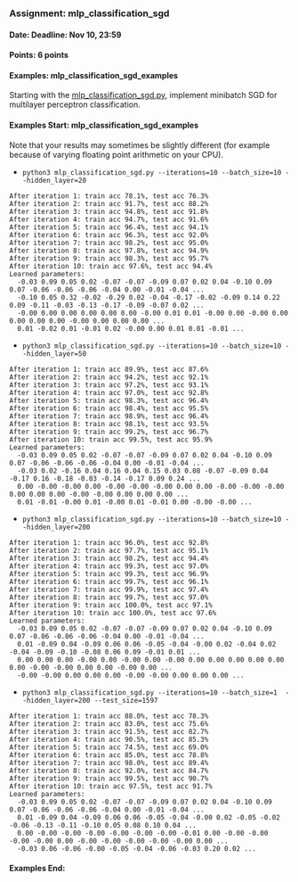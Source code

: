 ### Assignment: mlp_classification_sgd
#### Date: Deadline: Nov 10, 23:59
#### Points: 6 points
#### Examples: mlp_classification_sgd_examples

Starting with the [mlp_classification_sgd.py](https://github.com/ufal/npfl129/tree/past-2021/labs/04/mlp_classification_sgd.py),
implement minibatch SGD for multilayer perceptron classification.

#### Examples Start: mlp_classification_sgd_examples
Note that your results may sometimes be slightly different (for example because of varying floating point arithmetic on your CPU).
- `python3 mlp_classification_sgd.py --iterations=10 --batch_size=10 --hidden_layer=20`
```
After iteration 1: train acc 78.1%, test acc 76.3%
After iteration 2: train acc 91.7%, test acc 88.2%
After iteration 3: train acc 94.8%, test acc 91.8%
After iteration 4: train acc 94.7%, test acc 91.6%
After iteration 5: train acc 96.4%, test acc 94.1%
After iteration 6: train acc 96.3%, test acc 92.0%
After iteration 7: train acc 98.2%, test acc 95.0%
After iteration 8: train acc 97.8%, test acc 94.9%
After iteration 9: train acc 98.3%, test acc 95.7%
After iteration 10: train acc 97.6%, test acc 94.4%
Learned parameters:
  -0.03 0.09 0.05 0.02 -0.07 -0.07 -0.09 0.07 0.02 0.04 -0.10 0.09 0.07 -0.06 -0.06 -0.06 -0.04 0.00 -0.01 -0.04 ...
  -0.10 0.05 0.32 -0.02 -0.29 0.02 -0.04 -0.17 -0.02 -0.09 0.14 0.22 0.09 -0.11 -0.03 -0.13 -0.17 -0.09 -0.07 0.02 ...
  -0.00 0.00 0.00 0.00 0.00 0.00 -0.00 0.01 0.01 -0.00 0.00 -0.00 0.00 0.00 0.00 0.00 -0.00 0.00 0.00 0.00 ...
  0.01 -0.02 0.01 -0.01 0.02 -0.00 0.00 0.01 0.01 -0.01 ...
```
- `python3 mlp_classification_sgd.py --iterations=10 --batch_size=10 --hidden_layer=50`
```
After iteration 1: train acc 89.9%, test acc 87.6%
After iteration 2: train acc 94.2%, test acc 92.1%
After iteration 3: train acc 97.2%, test acc 93.1%
After iteration 4: train acc 97.0%, test acc 92.8%
After iteration 5: train acc 98.3%, test acc 96.4%
After iteration 6: train acc 98.4%, test acc 95.5%
After iteration 7: train acc 98.9%, test acc 96.4%
After iteration 8: train acc 98.1%, test acc 93.5%
After iteration 9: train acc 99.2%, test acc 96.7%
After iteration 10: train acc 99.5%, test acc 95.9%
Learned parameters:
  -0.03 0.09 0.05 0.02 -0.07 -0.07 -0.09 0.07 0.02 0.04 -0.10 0.09 0.07 -0.06 -0.06 -0.06 -0.04 0.00 -0.01 -0.04 ...
  -0.03 0.02 -0.16 0.04 0.16 0.04 0.15 0.03 0.08 -0.07 -0.09 0.04 -0.17 0.16 -0.18 -0.03 -0.14 -0.17 0.09 0.24 ...
  0.00 -0.00 -0.00 0.00 -0.00 -0.00 -0.00 0.00 0.00 -0.00 -0.00 -0.00 0.00 0.00 0.00 -0.00 -0.00 0.00 0.00 0.00 ...
  0.01 -0.01 -0.00 0.01 -0.00 0.01 -0.01 0.00 -0.00 -0.00 ...
```
- `python3 mlp_classification_sgd.py --iterations=10 --batch_size=10 --hidden_layer=200`
```
After iteration 1: train acc 96.0%, test acc 92.8%
After iteration 2: train acc 97.7%, test acc 95.1%
After iteration 3: train acc 98.2%, test acc 94.4%
After iteration 4: train acc 99.3%, test acc 97.0%
After iteration 5: train acc 99.3%, test acc 96.9%
After iteration 6: train acc 99.7%, test acc 96.1%
After iteration 7: train acc 99.9%, test acc 97.4%
After iteration 8: train acc 99.7%, test acc 97.0%
After iteration 9: train acc 100.0%, test acc 97.1%
After iteration 10: train acc 100.0%, test acc 97.6%
Learned parameters:
  -0.03 0.09 0.05 0.02 -0.07 -0.07 -0.09 0.07 0.02 0.04 -0.10 0.09 0.07 -0.06 -0.06 -0.06 -0.04 0.00 -0.01 -0.04 ...
  0.01 -0.09 0.04 -0.09 0.06 0.06 -0.05 -0.04 -0.00 0.02 -0.04 0.02 -0.04 -0.09 -0.10 -0.08 0.06 0.09 -0.01 0.01 ...
  0.00 0.00 0.00 -0.00 0.00 -0.00 0.00 -0.00 0.00 0.00 0.00 0.00 0.00 0.00 -0.00 -0.00 0.00 0.00 -0.00 0.00 ...
  -0.00 -0.00 0.00 0.00 0.00 -0.00 -0.00 0.00 0.00 0.00 ...
```
- `python3 mlp_classification_sgd.py --iterations=10 --batch_size=1  --hidden_layer=200 --test_size=1597`
```
After iteration 1: train acc 88.0%, test acc 78.3%
After iteration 2: train acc 83.0%, test acc 75.6%
After iteration 3: train acc 91.5%, test acc 82.7%
After iteration 4: train acc 90.5%, test acc 85.3%
After iteration 5: train acc 74.5%, test acc 69.0%
After iteration 6: train acc 85.0%, test acc 78.8%
After iteration 7: train acc 98.0%, test acc 89.4%
After iteration 8: train acc 92.0%, test acc 84.7%
After iteration 9: train acc 99.5%, test acc 90.7%
After iteration 10: train acc 97.5%, test acc 91.7%
Learned parameters:
  -0.03 0.09 0.05 0.02 -0.07 -0.07 -0.09 0.07 0.02 0.04 -0.10 0.09 0.07 -0.06 -0.06 -0.06 -0.04 0.00 -0.01 -0.04 ...
  0.01 -0.09 0.04 -0.09 0.06 0.06 -0.05 -0.04 -0.00 0.02 -0.05 -0.02 -0.06 -0.13 -0.11 -0.10 0.05 0.08 0.10 0.04 ...
  0.00 -0.00 -0.00 -0.00 -0.00 -0.00 -0.00 -0.01 0.00 -0.00 -0.00 -0.00 -0.00 0.00 -0.00 -0.00 -0.00 -0.00 -0.00 0.00 ...
  -0.03 0.06 -0.06 -0.00 -0.05 -0.04 -0.06 -0.03 0.20 0.02 ...
```
#### Examples End:
